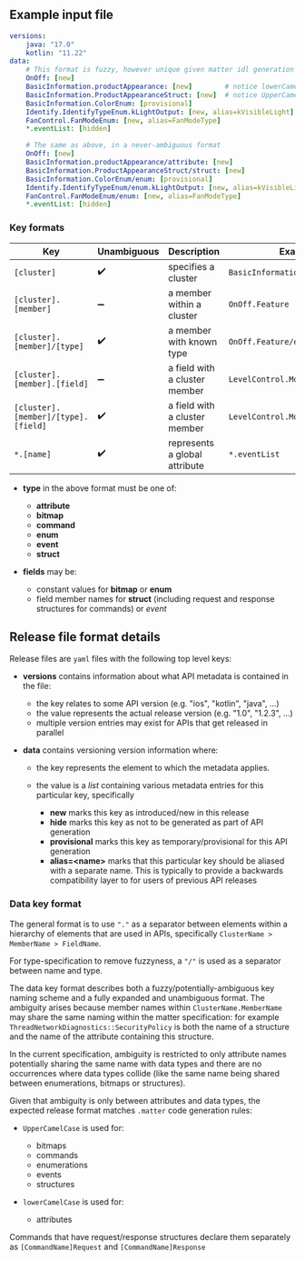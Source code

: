 ## Example input file

```yaml
versions:
    java: "17.0"
    kotlin: "11.22"
data:
    # This format is fuzzy, however unique given matter idl generation rules
    OnOff: [new]
    BasicInformation.productAppearance: [new]        # notice lowerCamelCase for attribute
    BasicInformation.ProductAppearanceStruct: [new]  # notice UpperCamelCase for struct
    BasicInformation.ColorEnum: [provisional]
    Identify.IdentifyTypeEnum.kLightOutput: [new, alias=kVisibleLight]
    FanControl.FanModeEnum: [new, alias=FanModeType]
    *.eventList: [hidden]

    # The same as above, in a never-ambiguous format
    OnOff: [new]
    BasicInformation.productAppearance/attribute: [new]
    BasicInformation.ProductAppearanceStruct/struct: [new]
    BasicInformation.ColorEnum/enum: [provisional]
    Identify.IdentifyTypeEnum/enum.kLightOutput: [new, alias=kVisibleLight]
    FanControl.FanModeEnum/enum: [new, alias=FanModeType]
    *.eventList: [hidden]
```

### Key formats

| Key                                 | Unambiguous        | Description                    | Example                          |
|-------------------------------------|--------------------|--------------------------------|----------------------------------|
| `[cluster]`                         | :heavy_check_mark: | specifies a cluster            | `BasicInformation`               |
| `[cluster].[member]`                | :heavy_minus_sign: | a member within a cluster      | `OnOff.Feature`                  |
| `[cluster].[member]/[type]`         | :heavy_check_mark: | a member with known type       | `OnOff.Feature/enum`             |
| `[cluster].[member].[field]`        | :heavy_minus_sign: | a field with a cluster member  | `LevelControl.MoveMode.kUp`      |
| `[cluster].[member]/[type].[field]` | :heavy_check_mark: | a field with a cluster member  | `LevelControl.MoveMode/enum.kUp` |
| `*.[name]`                          | :heavy_check_mark: | represents a global attribute  | `*.eventList`                    |

- **type** in the above format must be one of:
  - **attribute**
  - **bitmap**
  - **command**
  - **enum**
  - **event**
  - **struct**

- **fields** may be:
  - constant values for **bitmap** or **enum**
  - field member names for **struct** (including request and response structures for commands) or *event*


## Release file format details

Release files are `yaml` files with the following top level keys:


- **versions** contains information about what API metadata is contained in the file:

  - the key relates to some API version (e.g. "ios", "kotlin", "java", ...)
  - the value represents the actual release version (e.g. "1.0", "1.2.3", ...)
  - multiple version entries may exist for APIs that get released in parallel

- **data** contains versioning version information where:

  - the key represents the element to which the metadata applies.
  - the value is a _list_ containing various metadata entries for this particular key, specifically

      - **new** marks this key as introduced/new in this release
      - **hide** marks this key as not to be generated as part of API generation
      - **provisional** marks this key as temporary/provisional for this API generation
      - **alias=&lt;name&gt;** marks that this particular key should be aliased with a separate
        name. This is typically to provide a backwards compatibility layer to for users of
        previous API releases


### Data key format

The general format is to use `"."` as a separator between elements within a hierarchy of elements
that are used in APIs, specifically `ClusterName > MemberName > FieldName`.

For type-specification to remove fuzzyness, a `"/"` is used as a separator between name and type.

The data key format describes both a fuzzy/potentially-ambiguous key naming scheme and a fully
expanded and unambiguous format. The ambiguity arises because member names within `ClusterName.MemberName` may share the same naming within the matter specification: for example `ThreadNetworkDiagnostics::SecurityPolicy` is both the name of a structure and the name of the attribute containing this structure.

In the current specification, ambiguity is restricted to only attribute names potentially
sharing the same name with data types and there are no occurrences where data types collide (like
the same name being shared between enumerations, bitmaps or structures). 

Given that ambiguity is only between attributes and data types, the expected release format matches
`.matter` code generation rules:

  - `UpperCamelCase` is used for:
    - bitmaps
    - commands
    - enumerations
    - events
    - structures

  - `lowerCamelCase` is used for:
    - attributes

Commands that have request/response structures declare them separately as `[CommandName]Request` and `[CommandName]Response`

